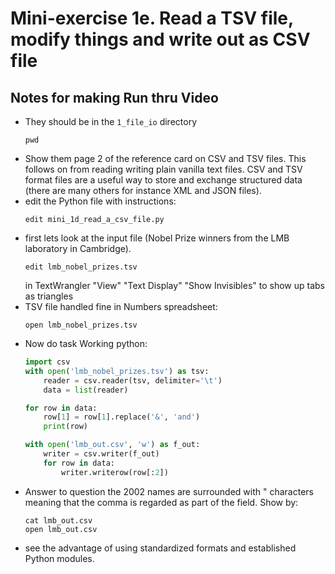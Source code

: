 # Mini-exercise 1e. Read a TSV file, modify things and write out as CSV file
##  Notes for making Run thru Video 

* They should be in the `1_file_io`  directory
  ```
  pwd
  ```
* Show them page 2 of the reference card on CSV and TSV files.
  This follows on from reading writing plain vanilla text files.
  CSV and TSV format files are a useful way to store and exchange structured
  data (there are many others for instance XML and JSON files).
* edit the Python file with instructions:
  ```
  edit mini_1d_read_a_csv_file.py
  ```
* first lets look at the input file (Nobel Prize winners from the LMB laboratory in Cambridge).
  ```
  edit lmb_nobel_prizes.tsv
  ```
  in TextWrangler "View" "Text Display" "Show Invisibles" to show up tabs as triangles 
* TSV file handled fine in Numbers spreadsheet:
  ```
  open lmb_nobel_prizes.tsv
  ```
* Now do task 
  Working python:
  ```python
  import csv
  with open('lmb_nobel_prizes.tsv') as tsv:
      reader = csv.reader(tsv, delimiter='\t')
      data = list(reader)

  for row in data:
      row[1] = row[1].replace('&', 'and')
      print(row)

  with open('lmb_out.csv', 'w') as f_out:
      writer = csv.writer(f_out)
      for row in data:
          writer.writerow(row[:2]) 
   ```
* Answer to question the 2002 names are surrounded with " characters meaning that the comma
  is regarded as part of the field. Show by:
  ```
  cat lmb_out.csv
  open lmb_out.csv
  ```
* see the advantage of using standardized formats and established Python modules.
